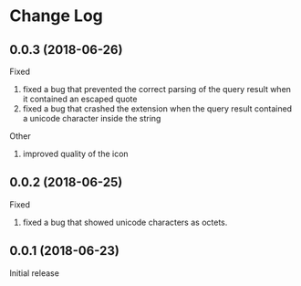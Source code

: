 # Change Log

## 0.0.3 (2018-06-26)
Fixed
1. fixed a bug that prevented the correct parsing of the query result when it contained an escaped quote
2. fixed a bug that crashed the extension when the query result contained a unicode character inside the string

Other
1. improved quality of the icon

## 0.0.2 (2018-06-25)
Fixed
1. fixed a bug that showed unicode characters as octets.

## 0.0.1 (2018-06-23)
 Initial release
